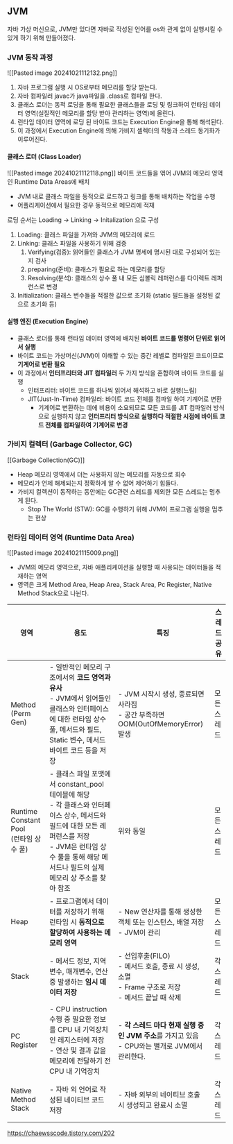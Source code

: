 ## JVM
자바 가상 머신으로, JVM만 있다면 자바로 작성된 언어를 os와 관계 없이 실행시킬 수 있게 하기 위해 만들어졌다.

### JVM 동작 과정
![[Pasted image 20241021112132.png]]
1. 자바 프로그램 실행 시 OS로부터 메모리를 할당 받는다.
2. 자바 컴파일러 javac가 java파일을 .class로 컴파일 한다.
3. 클래스 로더는 동적 로딩을 통해 필요한 클래스들을 로딩 및 링크하여 런타임 데이터 영역(실질적인 메모리를 할당 받아 관리하는 영역)에 올린다.
4. 런타임 데이터 영역에 로딩 된 바이트 코드는 Execution Engine을 통해 해석된다.
5. 이 과정에서 Execution Engine에 의해 가비지 셀렉터의 작동과 스레드 동기화가 이루어진다.


#### 클래스 로더 (Class Loader)
![[Pasted image 20241021112118.png]]
바이트 코드들을 엮어 JVM의 메모리 영역인 Runtime Data Areas에 배치
* JVM 내로 클래스 파일을 동적으로 로드하고 링크를 통해 배치하는 작업을 수행
* 어플리케이션에서 필요한 경우 동적으로 메모리에 적재


로딩 순서는 Loading -> Linking -> Initalization 으로 구성
1. Loading: 클래스 파일을 가져와 JVM의 메모리에 로드
2. Linking: 클래스 파일을 사용하기 위해 검증
	1. Verifying(검증): 읽어들인 클래스가 JVM 명세에 명시된 대로 구성되어 있는지 검사
	2. preparing(준비): 클래스가 필요로 하는 메모리를 할당
	3. Resolving(분석): 클래스의 상수 풀 내 모든 심볼릭 레퍼런스를 다이렉트 레퍼런스로 변경
3. Initialization: 클래스 변수들을 적절한 값으로 초기화 (static 필드들을 설정된 값으로 초기화 등)

#### 실행 엔진 (Execution Engine)
* 클래스 로더를 통해 런타임 데이터 영역에 배치된 **바이트 코드를 명령어 단위로 읽어서 실행**
* 바이트 코드는 가상머신(JVM)이 이해할 수 있는 중간 레벨로 컴파일된 코드이므로 **기계어로 변환 필요**
* 이 과정에서 **인터프리터와 JIT 컴파일러** 두 가지 방식을 혼합하여 바이트 코드를 실행
	* 인터프리터: 바이트 코드를 하나씩 읽어서 해석하고 바로 실행(느림)
	* JIT(Just-In-Time) 컴파일러: 바이트 코드 전체를 컴파일 하여 기계어로 변환 
		* 기계어로 변환하는 데에 비용이 소요되므로 모든 코드를 JIT 컴파일러 방식으로 실행하지 않고 **인터프리터 방식으로 실행하다 적절한 시점에 바이트 코드 전체를 컴파일하여 기계어로 변경**

### 가비지 컬렉터 (Garbage Collector, GC) 
[[Garbage Collection(GC)]]
* Heap 메모리 영역에서 더는 사용하지 않는 메모리를 자동으로 회수
* 메모리가 언제 해제되는지 정확하게 알 수 없어 제어하기 힘들다.
* 가비지 컬렉션이 동작하는 동안에는 GC관련 스레드를 제외한 모든 스레드는 멈추게 된다.
	* Stop The World (STW): GC를 수행하기 위해 JVM이 프로그램 실행을 멈추는 현상

### 런타임 데이터 영역 (Runtime Data Area)
![[Pasted image 20241021115009.png]]
* JVM의 메모리 영역으로, 자바 애플리케이션을 실행할 때 사용되는 데이터들을 적재하는 영역
* 영역은 크게 Method Area, Heap Area, Stack Area, Pc Register, Native Method Stack으로 나뉜다.

| 영역                                  | 용도                                                                                                                                      | 특징                                                                        | 스레드 공유 |
| ----------------------------------- | --------------------------------------------------------------------------------------------------------------------------------------- | ------------------------------------------------------------------------- | ------ |
| Method<br>(Perm Gen)                | - 일반적인 메모리 구조에서의 **코드 영역과 유사**<br>- JVM에서 읽어들인 클래스와 인터페이스에 대한 런타임 상수 풀, 메서드와 필드, Static 변수, 메서드 바이트 코드 등을 저장                            | - JVM 시작시 생성, 종료되면 사라짐<br>- 공간 부족하면OOM(OutOfMemoryError) 발생               | 모든 스레드 |
| Runtime Constant Pool<br>(런타임 상수 풀) | - 클래스 파일 포맷에서 constant_pool 테이블에 해당<br>- 각 클래스와 인터페이스 상수, 메서드와 필드에 대한 모든 레퍼런스를 저장<br>- JVM은 런타임 상수 풀을 통해 해당 메서드나 필드의 실제 메모리 상 주소를 찾아 참조 | 위와 동일                                                                     | 모든 스레드 |
| Heap                                | - 프로그램에서 데이터를 저장하기 위해 런타임 시 **동적으로 할당하여 사용하는 메모리 영역**<br>                                                                               | - New 연산자를 통해 생성한 객체 또는 인스턴스, 배열 저장<br>- JVM이 관리                          | 모든 스레드 |
| Stack                               | - 메서드 정보, 지역변수, 매개변수, 연산 중 발생하는 **임시 데이터 저장**                                                                                           | - 선입후출(FILO)<br>- 메서드 호출, 종료 시 생성, 소멸 <br>- Frame 구조로 저장<br>- 메서드 끝날 때 삭제 | 각 스레드  |
| PC Register                         | - CPU instruction 수행 중 필요한 정보를 CPU 내 기억장치인 레지스터에 저장<br>- 연산 및 결과 값을 메모리에 전달하기 전 CPU 내 기억장치                                              | - **각 스레드 마다 현재 실행 중인 JVM 주소**를 가지고 있음<br>- CPU와는 별개로 JVM에서 관리한다.         | 각 스레드  |
| Native Method Stack                 | - 자바 외 언어로 작성된 네이티브 코드 저장                                                                                                               | - 자바 외부의 네이티브 호출 시 생성되고 완료시 소멸                                            | 각 스레드  |

https://chaewsscode.tistory.com/202

